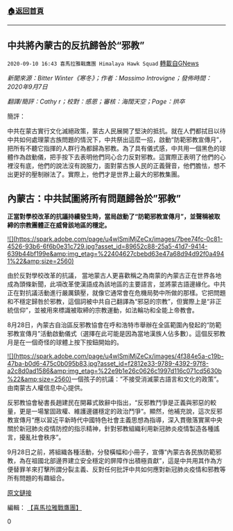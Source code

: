 ###  [:house:返回首頁](https://github.com/ourhimalayas/txt)
---

## 中共將內蒙古的反抗歸咎於“邪教”
`2020-09-10 16:43 喜馬拉雅戰鷹團 Himalaya Hawk Squad` [轉載自GNews](https://gnews.org/zh-hant/346509/)

*新聞來源：Bitter Winter《寒冬》；作者：Massimo Introvigne；發佈時間： 2020年9月7日*

*翻譯/簡評：Cathy r；校對：感恩；審核：海闊天空；Page：拱卒*

簡評：

中共在蒙古實行文化滅絕政策，蒙古人民展開了堅決的抵抗。就在人們都拭目以待中共如何處理蒙古族問題的情況下，中共祭出這麼一招，啟動“防範邪教宣傳月”，把所有不聽它指揮的人群行為都歸為邪教。為了具有儀式感，中共用一個黑色的球體作為啟動儀，把手按下去表明他們同心合力反對邪教。這實際正表明了他們的心裡沒有底，他們的說法沒有說服力，面對蒙古族人民的正義聲音，他們膽怯，想不出更好的壓制辦法了。實際上，他們才是世界上最大的邪教集團。

##  **內蒙古：中共試圖將所有問題歸咎於”邪教”** 

**正當對學校改革的抗議持續發生時，當局啟動了“防範邪教宣傳月”，並聲稱被取締的宗教團體正在威脅該地區的穩定。**

[!\[\](https://spark.adobe.com/page/u4wlSmiMjZeCx/images/7bee74fc-0c81-4526-93b6-6f6b0e31c729.jpg?asset_id=89652c88-25a5-41d7-9414-639b44bf199e&amp;img_etag=%22404627cbebd63e47a68d94d92f0a4941%22&amp;size=2560)](https://spark.adobe.com/page/u4wlSmiMjZeCx/images/7bee74fc-0c81-4526-93b6-6f6b0e31c729.jpg?asset_id=89652c88-25a5-41d7-9414-639b44bf199e&amp;img_etag=%22404627cbebd63e47a68d94d92f0a4941%22&amp;size=1024)

由於反對學校改革的抗議， 當地蒙古人更喜歡稱之為南蒙的內蒙古正在世界各地成為頭條新聞，此項改革使漢語成為該地區的主要語言，並將蒙古語邊緣化。中共正在對抗議活動進行嚴厲鎮壓，就像它通常會在危機局勢中所做的那樣。它把問題和不穩定歸咎於邪教，這個詞被中共自己翻譯為“邪惡的宗教”，但實際上是“非正統信仰”，並被用來標識被取締的宗教運動，如法輪功和全能上帝教會。

8月28日，內蒙古自治區反邪教協會在呼和浩特市舉辦在全區範圍內發起的“防範邪教宣傳月”活動啟動儀式（選擇在此可能是因為當地漢族人佔多數）。這個反邪教月是在一個奇怪的球體上按下按鈕開始的。

[!\[\](https://spark.adobe.com/page/u4wlSmiMjZeCx/images/4f384e5a-c19b-47ba-b0d6-475c0b095b83.jpg?asset_id=f2812e33-9789-4392-97f8-a2c8d0ad1586&amp;img_etag=%22e9b1e26c0626c1997d116c071cd5630b%22&amp;size=2560)](https://spark.adobe.com/page/u4wlSmiMjZeCx/images/4f384e5a-c19b-47ba-b0d6-475c0b095b83.jpg?asset_id=f2812e33-9789-4392-97f8-a2c8d0ad1586&amp;img_etag=%22e9b1e26c0626c1997d116c071cd5630b%22&amp;size=1024)一個孩子的抗議：”不接受消滅蒙古語言和文化的政策”。由南蒙古人權信息中心提供。

反邪教協會秘書長趙建民在開幕式致辭中指出，“反邪教鬥爭是正義與邪惡的較量，更是一場鞏固政權、維護邊疆穩定的政治鬥爭“。顯然，他補充說，這次反邪教宣傳月“應以習近平新時代中國特色社會主義思想為指導，深入貫徹落實黨中央關於新冠肺炎疫情防控的指示精神，針對邪教組織利用新冠肺炎疫情製造各種謠言，擾亂社會秩序”。

9月28日之前，將組織各種活動，分發橫幅和小冊子，宣傳“內蒙古各民族防範邪教，為在祖國北部邊界建立安全穩定的屏障作出積極貢獻”，這是中共用其作為方便替罪羊來打擊所謂分裂主義、反對任何批評中共如何應對新冠肺炎疫情和邪教等所有問題的有趣組合。

[原文鏈接](https://bitterwinter.org/inner-mongolia-the-ccp-tries-to-blame-all-problems-on-cults/)

編輯： [【喜馬拉雅戰鷹團】](https://spark.adobe.com/page/u4wlSmiMjZeCx/)

0
